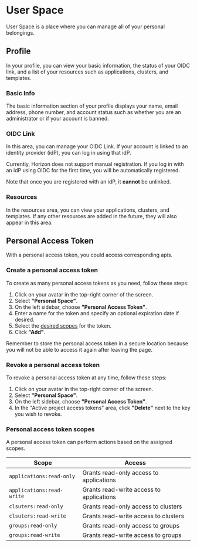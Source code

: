 # User Space

User Space is a place where you can manage all of your personal belongings.

## Profile

In your profile, you can view your basic information, the status of your OIDC link, and a list of your resources such as applications, clusters, and templates.

### Basic Info

The basic information section of your profile displays your name, email address, phone number, and account status such as whether you are an administrator or if your account is banned.

### OIDC Link

In this area, you can manage your OIDC Link. If your account is linked to an identity provider (idP), you can log in using that idP.

Currently, Horizon does not support manual registration. If you log in with an idP using OIDC for the first time, you will be automatically registered.

Note that once you are registered with an idP, it **cannot** be unlinked.

### Resources

In the resources area, you can view your applications, clusters, and templates.
If any other resources are added in the future, they will also appear in this area.

## Personal Access Token

With a personal access token, you could access corresponding apis.

### Create a personal access token

To create as many personal access tokens as you need, follow these steps:

1. Click on your avatar in the top-right corner of the screen.
2. Select **"Personal Space"**.
3. On the left sidebar, choose **"Personal Access Token"**.
4. Enter a name for the token and specify an optional expiration date if desired.
5. Select the [desired scopes](#personal-access-token-scopes) for the token.
6. Click **"Add"**.

Remember to store the personal access token in a secure location because you will not be able to access it again after leaving the page.

### Revoke a personal access token

To revoke a personal access token at any time, follow these steps:

1. Click on your avatar in the top-right corner of the screen.
2. Select **"Personal Space"**.
3. On the left sidebar, choose **"Personal Access Token"**.
4. In the "Active project access tokens" area, click **"Delete"** next to the key you wish to revoke.

### Personal access token scopes

A personal access token can perform actions based on the assigned scopes.

|Scope|Access|
|---- |---- |
|`applications:read-only`|Grants read-only access to applications|
|`applications:read-write`|Grants read-write access to applications|
|`clsuters:read-only`|Grants read-only access to clusters|
|`clsuters:read-write`|Grants read-write access to clusters|
|`groups:read-only`|Grants read-only access to groups|
|`groups:read-write`|Grants read-write access to groups|
